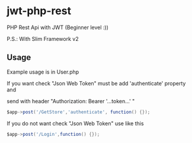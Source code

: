 # jwt-php-rest
PHP Rest Api with JWT (Beginner level :))

P.S.: With Slim Framework v2


## Usage
Example usage is in User.php


If you want check "Json Web Token" must be add 'authenticate' property and 

send with header "Authorization: Bearer '...token...' "
```groovy
$app->post('/GetStore','authenticate', function() {});
```

If you do not want check "Json Web Token" use like this
```groovy
$app->post('/Login',function() {});
```
